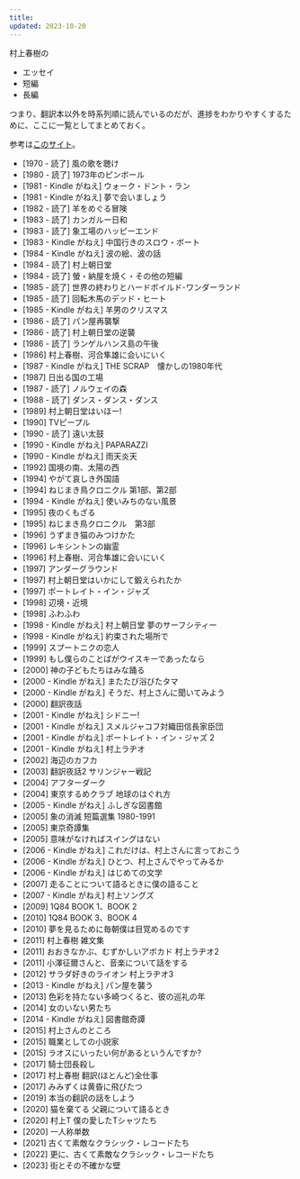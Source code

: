 ```yaml
---
title:
updated: 2023-10-20
---
```


村上春樹の

- エッセイ
- 短編
- 長編

つまり、翻訳本以外を時系列順に読んでいるのだが、進捗をわかりやすくするために、ここに一覧としてまとめておく。

参考は[このサイト](https://www.haruki-m.com/)。

- [1970 - 読了] 風の歌を聴け
- [1980 - 読了] 1973年のピンボール
- [1981 - Kindle がねえ] ウォーク・ドント・ラン
- [1981 - Kindle がねえ] 夢で会いましょう
- [1982 - 読了] 羊をめぐる冒険
- [1983 - 読了] カンガルー日和
- [1983 - 読了] 象工場のハッピーエンド
- [1983 - Kindle がねえ] 中国行きのスロウ・ボート
- [1984 - Kindle がねえ] 波の絵、波の話
- [1984 - 読了] 村上朝日堂
- [1984 - 読了] 螢・納屋を焼く・その他の短編
- [1985 - 読了] 世界の終わりとハードボイルド･ワンダーランド
- [1985 - 読了] 回転木馬のデッド・ヒート
- [1985 - Kindle がねえ] 羊男のクリスマス
- [1986 - 読了] パン屋再襲撃
- [1986 - 読了] 村上朝日堂の逆襲
- [1986 - 読了] ランゲルハンス島の午後
- [1986] 村上春樹、河合隼雄に会いにいく
- [1987 - Kindle がねえ] THE SCRAP　懐かしの1980年代
- [1987] 日出る国の工場
- [1987 - 読了] ノルウェイの森
- [1988 - 読了] ダンス・ダンス・ダンス
- [1989] 村上朝日堂はいほー!
- [1990] TVピープル
- [1990 - 読了] 遠い太鼓
- [1990 - Kindle がねえ] PAPARAZZI
- [1990 - Kindle がねえ] 雨天炎天
- [1992] 国境の南、太陽の西
- [1994] やがて哀しき外国語
- [1994] ねじまき鳥クロニクル 第1部、第2部
- [1994 - Kindle がねえ] 使いみちのない風景
- [1995] 夜のくもざる
- [1995] ねじまき鳥クロニクル　第3部
- [1996] うずまき猫のみつけかた
- [1996] レキシントンの幽霊
- [1996] 村上春樹、河合隼雄に会いにいく
- [1997] アンダーグラウンド
- [1997] 村上朝日堂はいかにして鍛えられたか
- [1997] ポートレイト・イン・ジャズ
- [1998] 辺境・近境
- [1998] ふわふわ
- [1998 - Kindle がねえ] 村上朝日堂 夢のサーフシティー
- [1998 - Kindle がねえ] 約束された場所で
- [1999] スプートニクの恋人
- [1999] もし僕らのことばがウイスキーであったなら
- [2000] 神の子どもたちはみな踊る
- [2000 - Kindle がねえ] またたび浴びたタマ
- [2000 - Kindle がねえ] そうだ、村上さんに聞いてみよう
- [2000] 翻訳夜話
- [2001 - Kindle がねえ] シドニー!
- [2001 - Kindle がねえ] スメルジャコフ対織田信長家臣団
- [2001 - Kindle がねえ] ポートレイト・イン・ジャズ 2
- [2001 - Kindle がねえ] 村上ラヂオ
- [2002] 海辺のカフカ
- [2003] 翻訳夜話2 サリンジャー戦記
- [2004] アフターダーク
- [2004] 東京するめクラブ 地球のはぐれ方
- [2005 - Kindle がねえ] ふしぎな図書館
- [2005] 象の消滅 短篇選集 1980-1991
- [2005] 東京奇譚集
- [2005] 意味がなければスイングはない
- [2006 - Kindle がねえ] これだけは、村上さんに言っておこう
- [2006 - Kindle がねえ] ひとつ、村上さんでやってみるか
- [2006 - Kindle がねえ] はじめての文学
- [2007] 走ることについて語るときに僕の語ること
- [2007 - Kindle がねえ] 村上ソングズ
- [2009] 1Q84 BOOK 1、BOOK 2
- [2010] 1Q84 BOOK 3、BOOK 4
- [2010] 夢を見るために毎朝僕は目覚めるのです
- [2011] 村上春樹 雑文集
- [2011] おおきなかぶ、むずかしいアボカド 村上ラヂオ2
- [2011] 小澤征爾さんと、音楽について話をする
- [2012] サラダ好きのライオン 村上ラヂオ3
- [2013 - Kindle がねえ] パン屋を襲う
- [2013] 色彩を持たない多崎つくると、彼の巡礼の年
- [2014] 女のいない男たち
- [2014 - Kindle がねえ] 図書館奇譚
- [2015] 村上さんのところ
- [2015] 職業としての小説家
- [2015] ラオスにいったい何があるというんですか?
- [2017] 騎士団長殺し
- [2017] 村上春樹 翻訳(ほとんど)全仕事
- [2017] みみずくは黄昏に飛びたつ
- [2019] 本当の翻訳の話をしよう
- [2020] 猫を棄てる 父親について語るとき
- [2020] 村上T 僕の愛したTシャツたち
- [2020] 一人称単数
- [2021] 古くて素敵なクラシック・レコードたち
- [2022] 更に、古くて素敵なクラシック・レコードたち
- [2023] 街とその不確かな壁
